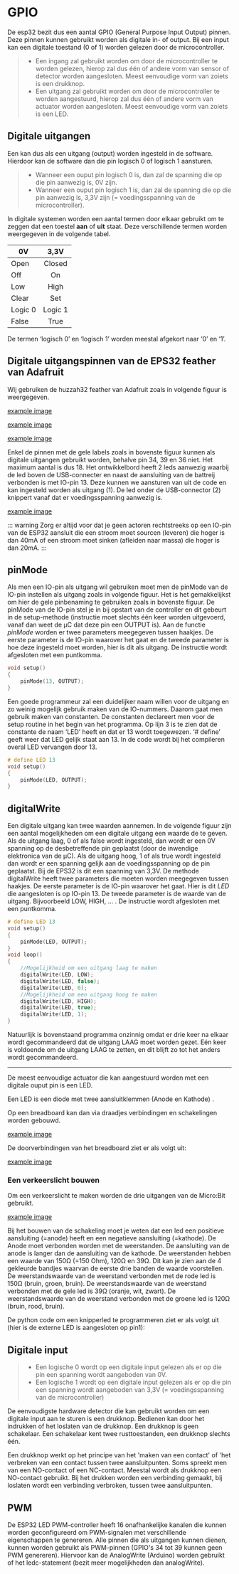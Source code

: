 # GPIO

De esp32 bezit dus een aantal GPIO (General Purpose Input Output) pinnen. Deze pinnen kunnen gebruikt worden als digitale in- of output. Bij een input kan een digitale toestand (0 of 1) worden gelezen door de microcontroller. 


> - Een ingang zal gebruikt worden om door de microcontroller te worden gelezen, hierop zal dus één of andere vorm van sensor of detector worden aangesloten. Meest eenvoudige vorm van zoiets is een drukknop.
> - Een uitgang zal gebruikt worden om door de microcontroller te worden aangestuurd, hierop zal dus één of andere vorm van actuator worden aangesloten. Meest eenvoudige vorm van zoiets is een LED.

## Digitale uitgangen

Een kan dus als een uitgang (output) worden ingesteld in de software. Hierdoor kan de software dan die pin logisch 0 of logisch 1 aansturen. 

> - Wanneer een ouput pin logisch 0 is, dan zal de spanning die op die pin aanwezig is, 0V zijn.
> - Wanneer een ouput pin logisch 1 is, dan zal de spanning die op die pin aanwezig is, 3,3V zijn (= voedingsspanning van de microcontroller).

In digitale systemen worden een aantal termen door elkaar gebruikt om te zeggen dat een toestel **aan** of **uit** staat. Deze verschillende termen worden weergegeven in de volgende tabel.


| 0V | 3,3V |
| ----------- |:------------:|
| Open        | Closed    | 
| Off    | On           | 
| Low  | High   |
| Clear  | Set   |
| Logic 0  | Logic 1   |
| False  | True  |


De termen ‘logisch 0’ en ‘logisch 1’ worden meestal afgekort naar ‘0’ en ‘1’.

## Digitale uitgangspinnen van de EPS32 feather van Adafruit

Wij gebruiken de huzzah32 feather van Adafruit zoals in volgende figuur is weergegeven.

[example image](./images/vsc_28.png "De digitale IO-pinnen van de Adafruit Huzzah ESP32 feather")

[example image](./images/feather_pinouttop.jpg "De digitale IO-pinnen van de Adafruit Huzzah ESP32 feather")

[example image](./images/esp32_2.jpg "De digitale IO-pinnen van de Adafruit Huzzah ESP32 feather")


Enkel de pinnen met de gele labels zoals in bovenste figuur kunnen als digitale uitgangen gebruikt worden, behalve pin 34, 39 en 36 niet. Het maximum aantal is dus 18.
Het ontwikkelbord heeft 2 leds aanwezig waarbij de led boven de USB-connecter en naast de aansluiting van de battreij verbonden is met IO-pin 13. Deze kunnen we aansturen van uit de code en kan ingesteld worden als uitgang (1).
De led onder de USB-connector (2) knippert vanaf dat er voedingsspanning aanwezig is.

[example image](./images/onboardled.png "De Leds op de ESP32 Huzzah")

::: warning 
Zorg er altijd voor dat je geen actoren rechtstreeks op een IO-pin van de ESP32 aansluit die een stroom moet sourcen (leveren) die hoger is dan 40mA of een stroom moet sinken (afleiden naar massa) die hoger is dan 20mA.
:::

## pinMode

Als men een IO-pin als uitgang wil gebruiken moet men de pinMode van de IO-pin instellen als uitgang zoals in volgende figuur. Het is het gemakkelijkst om hier de gele pinbenaming te gebruiken zoals in bovenste figuur.
De pinMode van de IO-pin stel je in bij opstart van de controller en dit gebeurt in de setup-methode (instructie moet slechts één keer worden uitgevoerd, vanaf dan weet de µC dat deze pin een OUTPUT is).
Aan de functie *pinMode* worden er twee parameters meegegeven tussen haakjes. De eerste parameter is de IO-pin waarover het gaat en de tweede parameter is hoe deze ingesteld moet worden, hier is dit als uitgang. De instructie wordt afgesloten met een puntkomma.

```cpp
void setup()
{
    pinMode(13, OUTPUT);
}
```

Een goede programmeur zal een duidelijker naam willen voor de uitgang en zo weinig mogelijk gebruik maken van de IO-nummers. Daarom gaat men gebruik maken van constanten. De constanten declareert men voor de setup routine in het begin van het programma.
Op lijn 3 is te zien dat de constante de naam ‘LED’ heeft en dat er 13 wordt toegewezen. ‘# define’ geeft weer dat LED gelijk staat aan 13. In de code wordt bij het compileren overal LED vervangen door 13.

```cpp
# define LED 13
void setup()
{
    pinMode(LED, OUTPUT);
}
```

## digitalWrite

Een digitale uitgang kan twee waarden aannemen. In de volgende figuur zijn een aantal mogelijkheden om een digitale uitgang een waarde de te geven.
Als de uitgang laag, 0 of als false wordt ingesteld, dan wordt er een 0V spanning op de desbetreffende pin geplaatst (door de inwendige elektronica van de µC).
Als de uitgang hoog, 1 of als true wordt ingesteld dan wordt er een spanning gelijk aan de voedingsspanning op de pin geplaatst. Bij de EPS32 is dit een spanning van 3,3V.
De methode digitalWrite heeft twee parameters die moeten worden meegegeven tussen haakjes. De eerste parameter is de IO-pin waarover het gaat. Hier is dit *LED* die aangesloten is op IO-pin 13. De tweede parameter is de waarde van de uitgang. Bijvoorbeeld LOW, HIGH, … . De instructie wordt afgesloten met een puntkomma.

```cpp
# define LED 13
void setup()
{
    pinMode(LED, OUTPUT);
}
void loop()
{
    //Mogelijkheid om een uitgang laag te maken
    digitalWrite(LED, LOW);
    digitalWrite(LED, false);
    digitalWrite(LED, 0);
    //Mogelijkheid om een uitgang hoog te maken
    digitalWrite(LED, HIGH);
    digitalWrite(LED, true);
    digitalWrite(LED, 1);
}
```

Natuurlijk is bovenstaand programma onzinnig omdat er drie keer na elkaar wordt gecommandeerd dat de uitgang LAAG moet worden gezet. Eén keer is voldoende om de uitgang LAAG te zetten, en dit blijft zo tot het anders wordt gecommandeerd.



***

De meest eenvoudige actuator die kan aangestuurd worden met een digitale ouput pin is een LED.

Een LED is een diode met twee aansluitklemmen (Anode en Kathode) .

Op een breadboard kan dan via draadjes verbindingen en schakelingen worden gebouwd. 

[example image](./images/vtbb3.jpg "Breadboard")

De doorverbindingen van het breadboard ziet er als volgt uit:

[example image](./images/bb1.png "Doorverbindingen breadboard")

### Een verkeerslicht bouwen

Om een verkeerslicht te maken worden de drie uitgangen van de Micro:Bit gebruikt.

[example image](./images/leds.png "Bedradingsdschema van verkeerslicht")

Bij het bouwen van de schakeling moet je weten dat een led een positieve aansluiting (=anode)
heeft en een negatieve aansluiting (=kathode). De Anode moet verbonden worden met de weerstanden.
De aansluiting van de anode is langer dan de aansluiting van de kathode.
De weerstanden hebben een waarde van 150Ω (=150 Ohm), 120Ω en 39Ω. Dit kan je zien aan de 4
gekleurde bandjes waarvan de eerste drie banden de waarde voorstellen.
De weerstandswaarde van de weerstand verbonden met de rode led is 150Ω (bruin, groen, bruin).
De weerstandswaarde van de weerstand verbonden met de gele led is 39Ω (oranje, wit, zwart).
De weerstandswaarde van de weerstand verbonden met de groene led is 120Ω (bruin, rood, bruin).

De python code om een knipperled te programmeren ziet er als volgt uit (hier is de externe LED is aangesloten op pin1):

## Digitale input

> - Een logische 0 wordt op een digitale input gelezen als er op die pin een spanning wordt aangeboden van 0V.
> - Een logische 1 wordt op een digitale input gelezen als er op die pin een spanning wordt aangeboden van 3,3V (= voedingsspanning van de microcontroller)

De eenvoudigste hardware detector die kan gebruikt worden om een digitale input aan te sturen is een drukknop. Bedienen kan door het indrukken of het loslaten van de drukknop. Een drukknop is geen schakelaar. Een schakelaar kent twee rusttoestanden, een drukknop slechts één.

Een drukknop werkt op het principe van het 'maken van een contact' of 'het verbreken van een contact tussen twee aansluitpunten. Soms spreekt men van een NO-contact of een NC-contact. Meestal wordt als drukknop een NO-contact gebruikt. Bij het drukken worden een verbinding gemaakt, bij loslaten wordt een verbinding verbroken, tussen twee aansluitpunten.







## PWM
De ESP32 LED PWM-controller heeft 16 onafhankelijke kanalen die kunnen worden geconfigureerd om PWM-signalen met verschillende eigenschappen te genereren. Alle pinnen die als uitgangen kunnen dienen, kunnen worden gebruikt als PWM-pinnen (GPIO's 34 tot 39 kunnen geen PWM genereren). Hiervoor kan de AnalogWrite (Arduino) worden gebruikt of het ledc-statement (bezit meer mogelijkheden dan analogWrite).